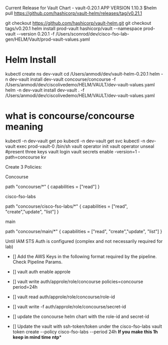 Current Release for Vault 
Chart -  vault-0.20.1    APP VERSION 1.10.3
$helm pull https://github.com/hashicorp/vault-helm/releases/tag/v0.21.1

git checkout https://github.com/hashicorp/vault-helm.git
git checkout tags/v0.20.1
helm install prod-vault hashicorp/vault --namespace prod-vault --version 0.20.1 -f /Users/sconrod/dev/cisco-fso-lab-gen/HELM/Vault/prod-vault-values.yaml


Helm Install
==========
kubectl create ns dev-vault
cd /Users/anmodi/dev/vault-helm-0.20.1
helm -n dev-vault install dev-vault concourse/concourse -f /Users/anmodi/dev/ciscolivedemo/HELM/VAULT/dev-vault-values.yaml
helm -n dev-vault install dev-vault . -f /Users/anmodi/dev/ciscolivedemo/HELM/VAULT/dev-vault-values.yaml
# what is concourse/concourse meaning

kubectl -n dev-vault get po
kubectl -n dev-vault get svc
kubectl -n dev-vault exec prod-vault-0 /bin/sh
vault operator init
vault operator unseal
#present three keys
vault login
vault secrets enable -version=1 -path=concourse kv

Create 3 Policies:

Concourse

path "concourse/*" {
capabilities = ["read"]
}

cisco-fso-labs

path "concourse/cisco-fso-labs/*" {
capabilities = ["read", "create","update", "list"]
}

main

path "concourse/main/*" {
capabilities = ["read", "create","update", "list"]
}

Until IAM STS Auth is configured (complex and not necessarily required for lab)

- [] Add the AWS Keys in the following format required by the pipeline. Check Pipeline Params.

- [] vault auth enable approle
- [] vault write auth/approle/role/concourse policies=concourse period=24h
- [] vault read auth/approle/role/concourse/role-id
- [] vault write -f auth/approle/role/concourse/secret-id
- [] update the concourse helm chart with the role-id and secret-id


- [] Update the vault with ssh-token/token under the cisco-fso-labs
vault token create --policy cisco-fso-labs --period 24h
**If you make this 1h keep in mind time ntp***
